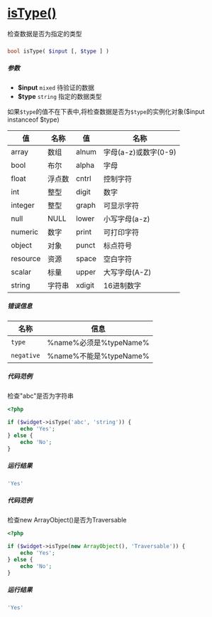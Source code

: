 [isType()](http://twinh.github.com/widget/api/isType)
=====================================================

检查数据是否为指定的类型

### 
```php
bool isType( $input [, $type ] )
```

##### 参数
* **$input** `mixed` 待验证的数据
* **$type** `string` 指定的数据类型


如果`$type`的值不在下表中,将检查数据是否为`$type`的实例化对象($input instanceof $type)

| **值**   | **名称**             | **值**   | **名称**             |
|----------|----------------------|----------|----------------------|
| array    | 数组                 | alnum    | 字母(a-z)或数字(0-9) |
| bool     | 布尔                 | alpha    | 字母                 |
| float    | 浮点数               | cntrl    | 控制字符             |
| int      | 整型                 | digit    | 数字                 |
| integer  | 整型                 | graph    | 可显示字符           |
| null     | NULL                 | lower    | 小写字母(a-z)        |
| numeric  | 数字                 | print    | 可打印字符           |
| object   | 对象                 | punct    | 标点符号             |
| resource | 资源                 | space    | 空白字符             |
| scalar   | 标量                 | upper    | 大写字母(A-Z)        |
| string   | 字符串               | xdigit   | 16进制数字           |

##### 错误信息
| **名称**              | **信息**                                                       | 
|-----------------------|----------------------------------------------------------------|
| `type`                | %name%必须是%typeName%                                         |
| `negative`            | %name%不能是%typeName%                                         |


##### 代码范例
检查"abc"是否为字符串
```php
<?php
 
if ($widget->isType('abc', 'string')) {
    echo 'Yes';
} else {
    echo 'No';
}
```
##### 运行结果
```php
'Yes'
```
##### 代码范例
检查new ArrayObject()是否为Traversable
```php
<?php
 
if ($widget->isType(new ArrayObject(), 'Traversable')) {
    echo 'Yes';
} else {
    echo 'No';
}
```
##### 运行结果
```php
'Yes'
```
